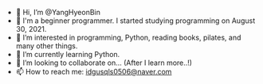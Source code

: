 - 👋 Hi, I’m @YangHyeonBin
- 🌱 I'm a beginner programmer. I started studying programming on August 30, 2021.
- 👀 I’m interested in programming, Python, reading books, pilates, and many other things.
- 🌱 I’m currently learning Python.
- 💞️ I’m looking to collaborate on... (After I learn more..!)
- 📫 How to reach me: idgusqls0506@naver.com

<!---
YangHyeonBin/YangHyeonBin is a ✨ special ✨ repository because its `README.md` (this file) appears on your GitHub profile.
You can click the Preview link to take a look at your changes.
--->
